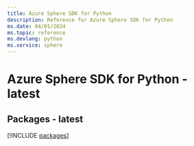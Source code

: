 ```yaml
---
title: Azure Sphere SDK for Python
description: Reference for Azure Sphere SDK for Python
ms.date: 04/01/2024
ms.topic: reference
ms.devlang: python
ms.service: sphere
---
```

# Azure Sphere SDK for Python - latest
## Packages - latest
[!INCLUDE [packages](sphere-index.md)]